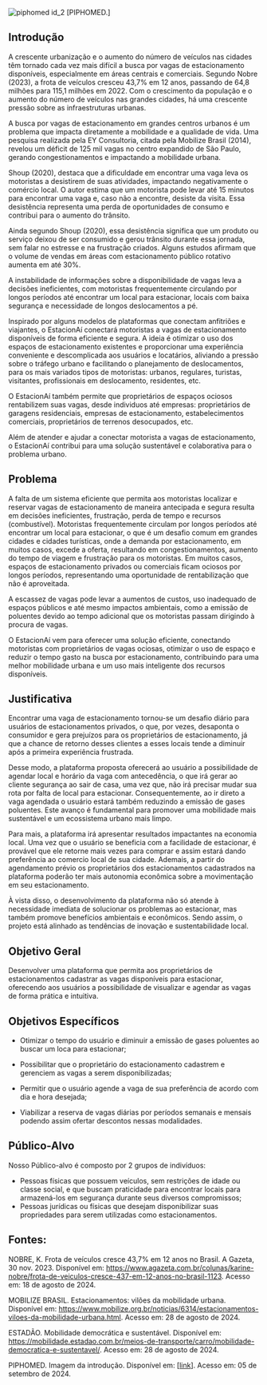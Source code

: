 ![piphomed id_2](https://github.com/user-attachments/assets/21310c63-9570-4f79-bee5-a201a208afd7)
[PIPHOMED.]

## Introdução

A crescente urbanização e o aumento do número de veículos nas cidades têm tornado cada vez mais difícil a busca por vagas de estacionamento disponíveis, especialmente em áreas centrais e comerciais. Segundo Nobre (2023), a frota de veículos cresceu 43,7% em 12 anos, passando de 64,8 milhões para 115,1 milhões em 2022. Com o crescimento da população e o aumento do número de veículos nas grandes cidades, há uma crescente pressão sobre as infraestruturas urbanas.
 
  A busca por vagas de estacionamento em grandes centros urbanos é um problema que impacta diretamente a mobilidade e a qualidade de vida. Uma pesquisa realizada pela EY Consultoria, citada pela Mobilize Brasil (2014), revelou um déficit de 125 mil vagas no centro expandido de São Paulo, gerando congestionamentos e impactando a mobilidade urbana.

  Shoup (2020), destaca que a dificuldade em encontrar uma vaga leva os motoristas a desistirem de suas atividades, impactando negativamente o comércio local. O autor estima que um motorista pode levar até 15 minutos para encontrar uma vaga e, caso não a encontre, desiste da visita. Essa desistência representa uma perda de oportunidades de consumo e contribui para o aumento do trânsito.
  
  Ainda segundo Shoup (2020),  essa desistência significa que um produto ou serviço deixou de ser consumido e gerou trânsito durante essa jornada, sem falar no estresse e na frustração criados. Alguns estudos afirmam que o volume de vendas em áreas com estacionamento público rotativo aumenta em até 30%.
  
  A instabilidade de informações sobre a disponibilidade de vagas leva a decisões ineficientes, com motoristas frequentemente circulando por longos períodos até encontrar um local para estacionar, locais com baixa segurança e necessidade de longos deslocamentos a pé.

  Inspirado por alguns modelos de plataformas que conectam anfitriões e viajantes, o EstacionAí conectará motoristas a vagas de estacionamento disponíveis de forma eficiente e segura. A ideia é otimizar o uso dos espaços de estacionamento existentes e proporcionar uma experiência conveniente e descomplicada aos usuários e locatários, aliviando a pressão sobre o tráfego urbano e facilitando o planejamento de deslocamentos, para os mais variados tipos de motoristas: urbanos, regulares, turistas, visitantes, profissionais em deslocamento, residentes, etc.  
  
  O EstacionAí também permite que proprietários de espaços ociosos rentabilizem suas vagas, desde individuos até empresas: proprietários de garagens residenciais,  empresas de estacionamento, estabelecimentos comerciais, proprietários de terrenos desocupados, etc. 
   
  Além de atender e ajudar a conectar motorista a vagas de estacionamento, o EstacionAí contribui para uma solução sustentável e colaborativa para o problema urbano.


## Problema

A falta de um sistema eficiente que permita aos motoristas localizar e reservar vagas de estacionamento de maneira antecipada e segura resulta em decisões ineficientes, frustração, perda de tempo e recursos (combustível). Motoristas frequentemente circulam por longos períodos até encontrar um local para estacionar, o que é um desafio comum em grandes cidades e cidades turísticas, onde a demanda por estacionamento, em muitos casos, excede a oferta, resultando em congestionamentos, aumento do tempo de viagem e frustração para os motoristas. Em muitos casos, espaços de estacionamento privados ou comerciais ficam ociosos por longos períodos, representando uma oportunidade de rentabilização que não é aproveitada.

  A escassez de vagas pode levar a aumentos de custos, uso inadequado de espaços públicos e até mesmo impactos ambientais, como a emissão de poluentes devido ao tempo adicional que os motoristas passam dirigindo à procura de vagas. 

  O EstacionAí vem para oferecer uma solução eficiente, conectando motoristas com proprietários de vagas ociosas, otimizar o uso de espaço e reduzir o tempo gasto na busca por estacionamento, contribuindo para uma melhor mobilidade urbana e um uso mais inteligente dos recursos disponíveis.


## Justificativa

Encontrar uma vaga de estacionamento tornou-se um desafio diário para usuários de estacionamentos privados, o que, por vezes, desaponta o consumidor e gera prejuízos para os proprietários de estacionamento, já que a chance de retorno desses clientes a esses locais tende a diminuir após a primeira experiência frustrada.

  Desse modo, a plataforma proposta oferecerá ao usuário a possibilidade de agendar local e horário da vaga com antecedência, o que irá gerar ao cliente segurança ao sair de casa, uma vez que, não irá precisar mudar sua rota por falta de local para estacionar. Consequentemente, ao ir direto a vaga agendada o usuário estará também reduzindo a emissão de gases poluentes. Este avanço é fundamental para promover uma mobilidade mais sustentável e um ecossistema urbano mais limpo.

  Para mais, a plataforma irá apresentar resultados impactantes na economia local. Uma vez que o usuário se beneficia com a facilidade de estacionar, é provável que ele retorne mais vezes para comprar e assim estará dando preferência ao comercio local de sua cidade. Ademais, a partir do agendamento prévio os proprietários dos estacionamentos cadastrados na plataforma poderão ter mais autonomia econômica sobre a movimentação em seu estacionamento.

  À vista disso, o desenvolvimento da plataforma não só atende à necessidade imediata de solucionar os problemas ao estacionar, mas também promove benefícios ambientais e econômicos. Sendo assim, o projeto está alinhado as tendências de inovação e sustentabilidade local.

## Objetivo Geral

Desenvolver uma plataforma que permita aos proprietários de estacionamentos cadastrar as vagas disponíveis para estacionar, oferecendo aos usuários a possibilidade de visualizar e agendar as vagas de forma prática e intuitiva.

## Objetivos Específicos 

- Otimizar o tempo do usuário e diminuir a emissão de gases poluentes ao buscar um loca para estacionar;

- Possibilitar que o proprietário do estacionamento cadastrem e gerenciem as vagas a serem disponibilizadas;

- Permitir que o usuário agende a vaga de sua preferência de acordo com dia e hora desejada;

- Viabilizar a reserva de vagas diárias por períodos semanais e mensais podendo assim ofertar descontos nessas modalidades.

## Público-Alvo

Nosso Público-alvo é composto por 2 grupos de indivíduos:
- Pessoas físicas que possuem veículos, sem restrições de idade ou classe social, e que buscam praticidade para encontrar locais para armazená-los em segurança durante seus diversos compromissos;
- Pessoas jurídicas ou físicas que desejam disponibilizar suas propriedades para serem utilizadas como estacionamentos.

## Fontes:

NOBRE, K. Frota de veículos cresce 43,7% em 12 anos no Brasil. A Gazeta, 30 nov. 2023. Disponível em: https://www.agazeta.com.br/colunas/karine-nobre/frota-de-veiculos-cresce-437-em-12-anos-no-brasil-1123. Acesso em: 18 de agosto de 2024.
 
MOBILIZE BRASIL. Estacionamentos: vilões da mobilidade urbana. Disponível em: https://www.mobilize.org.br/noticias/6314/estacionamentos-viloes-da-mobilidade-urbana.html. Acesso em: 28 de agosto de 2024.

ESTADÃO. Mobilidade democrática e sustentável. Disponível em: https://mobilidade.estadao.com.br/meios-de-transporte/carro/mobilidade-democratica-e-sustentavel/. Acesso em: 28 de agosto de 2024.

PIPHOMED. Imagem da introdução. Disponível em: [[link](https://de.freepik.com/fotos-premium/parkplatz-von-oben-gesehen-luftaufnahme-draufsicht_74416332.htm)]. Acesso em: 05 de setembro de 2024.
